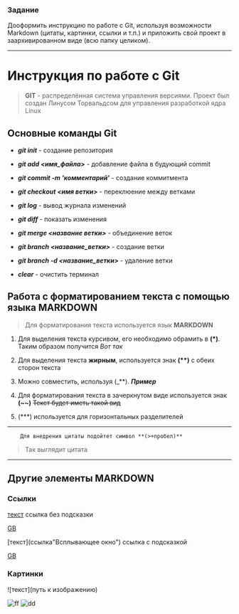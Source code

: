 ### **Задание**
 Дооформить инструкцию по работе с Git, используя возможности Markdown (цитаты, картинки, ссылки и т.п.) и приложить свой проект в заархивированном виде (всю папку целиком).
 ***


# **Инструкция по работе с Git**
> **GIT** - распределённая система управления версиями. Проект был создан Линусом Торвальдсом для управления разработкой ядра Linux

## **Основные команды Git**
* _**git init**_ - создание репозитория

* _**git add <имя_файла>**_ - добавление файла в будующий commit

* _**git commit -m 'комментарий'**_ - создание коммитмента
* _**git checkout <имя ветки>**_ - переклюение между ветками
* _**git log**_ - вывод журнала изменений
* _**git diff**_ - показать изменения
* _**git merge <название ветки>**_ - объединение веток
* _**git branch <название_ветки>**_ - создание ветки
* _**git branch -d <название_ветки>**_ - удаление ветки
* _**clear**_ - очистить терминал

## Работа с форматированием текста с помощью языка **MARKDOWN**
> Для форматирования текста используется язык **MARKDOWN**

1. Для выделения текста курсивом, его необходимо обрамить в **(*)**. Таким образом получится *Вот так*

2.  Для выделения текста **жирным**, используется знак __(**)__ с обеих сторон текста

3. Можно совместить, используя (_**). _**Пример**_

4. Для форматирования текста в зачеркнутом виде используется знак **(~~)**
~~Текст будет иметь такой вид~~

5. (***) используется для горизонтальных разделителей
***
        Для внедрения цитаты подойтет символ **(>+пробел)**
> Так выглядит цитата
***
## Другие элементы MARKDOWN
### Cсылки
[текст](ссылка) ссылка без подсказки

[GB](https://gb.ru/)

[текст](ссылка"Всплывающее окно") ссылка с подсказкой

[GB](https://gb.ru/ "Сайт GeekBrains")

### Картинки

![текст](путь к изображению)

![ff](https://top-online-courses.ru/wp-content/uploads/2021/02/174150_0-1.png)
![dd](i.webp)